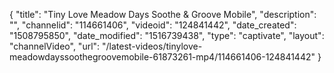 {
    "title": "Tiny Love Meadow Days Soothe & Groove Mobile",
    "description": "",
    "channelid": "114661406",
    "videoid": "124841442",
    "date_created": "1508795850",
    "date_modified": "1516739438",
    "type": "captivate",
    "layout": "channelVideo",
    "url": "\/latest-videos\/tinylove-meadowdayssoothegroovemobile-61873261-mp4\/114661406-124841442"
}